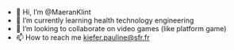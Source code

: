 - 👋 Hi, I’m @MaeranKlint
- 🌱 I’m currently learning health technology engineering
- 💞️ I’m looking to collaborate on video games (like platform game)
- 📫 How to reach me kiefer.pauline@sfr.fr

<!---
MaeranKlint/MaeranKlint is a ✨ special ✨ repository because its `README.md` (this file) appears on your GitHub profile.
You can click the Preview link to take a look at your changes.
--->
